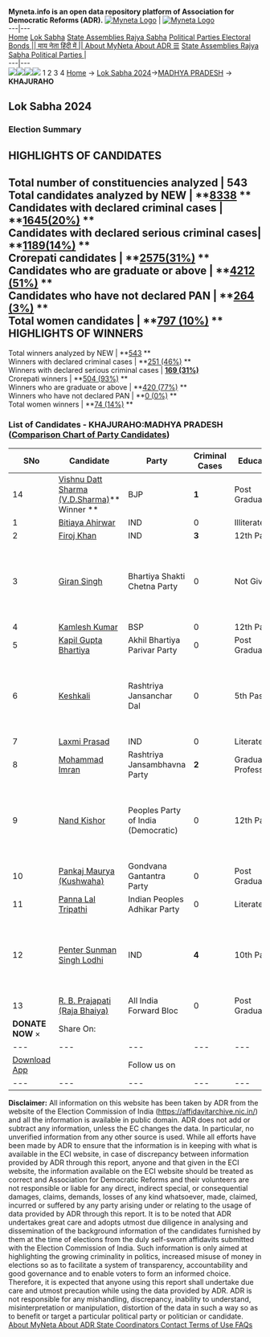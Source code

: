 **Myneta.info is an open data repository platform of Association for Democratic Reforms (ADR).**
[![Myneta Logo](https://www.myneta.info/lib/img/myneta-logo.png)](https://www.myneta.info/) | [![Myneta Logo](https://www.myneta.info/lib/img/adr-logo.png)](https://adrindia.org)  
---|---  
[Home](https://www.myneta.info/) [Lok Sabha](https://www.myneta.info/#ls "Lok Sabha") [ State Assemblies ](https://www.myneta.info/#sa "State Assemblies") [Rajya Sabha](https://www.myneta.info/#rs "Rajya Sabha") [Political Parties ](https://www.myneta.info/party "Political Parties") [ Electoral Bonds ](https://www.myneta.info/electoral_bonds "Electoral Bonds") [ || माय नेता हिंदी में || ](https://translate.google.co.in/translate?prev=hp&hl=en&js=y&u=www.myneta.info&sl=en&tl=hi&history_state0=) [ About MyNeta ](https://adrindia.org/content/about-myneta) [ About ADR ](https://adrindia.org/about-adr/who-we-are) [☰](javascript:void\(0\))
[ State Assemblies ](https://www.myneta.info/#sa "State Assemblies") [ Rajya Sabha ](https://www.myneta.info/#rs "Rajya Sabha") [ Political Parties ](https://www.myneta.info/party "Political Parties")
|   
---|---  
![](https://www.myneta.info/lib/img/banner/banner-1.png)![](https://www.myneta.info/lib/img/banner/banner-2.png)![](https://www.myneta.info/lib/img/banner/banner-3.png)![](https://www.myneta.info/lib/img/banner/banner-4.png)
1  2  3  4 
[Home](https://www.myneta.info/) → [Lok Sabha 2024](https://www.myneta.info/LokSabha2024/)→[MADHYA PRADESH](https://www.myneta.info/LokSabha2024/index.php?action=show_constituencies&state_id=20) → **KHAJURAHO**
### 
## Lok Sabha 2024
###  Election Summary 
HIGHLIGHTS OF CANDIDATES  
---  
Total number of constituencies analyzed |  543   
Total candidates analyzed by NEW | **[8338](https://www.myneta.info/LokSabha2024/index.php?action=summary&subAction=candidates_analyzed&sort=candidate#summary) **  
Candidates with declared criminal cases | **[1645(20%)](https://www.myneta.info/LokSabha2024/index.php?action=summary&subAction=crime&sort=candidate#summary) **  
Candidates with declared serious criminal cases| **[1189(14%)](https://www.myneta.info/LokSabha2024/index.php?action=summary&subAction=serious_crime&sort=candidate#summary) **  
Crorepati candidates | **[2575(31%)](https://www.myneta.info/LokSabha2024/index.php?action=summary&subAction=crorepati&sort=candidate#summary) **  
Candidates who are graduate or above | **[4212 (51%)](https://www.myneta.info/LokSabha2024/index.php?action=summary&subAction=education&sort=candidate#summary) **  
Candidates who have not declared PAN | **[264 (3%)](https://www.myneta.info/LokSabha2024/index.php?action=summary&subAction=without_pan&sort=candidate#summary) **  
Total women candidates | **[797 (10%)](https://www.myneta.info/LokSabha2024/index.php?action=summary&subAction=women_candidate&sort=candidate#summary) **  
HIGHLIGHTS OF WINNERS  
---  
Total winners analyzed by NEW | **[543](https://www.myneta.info/LokSabha2024/index.php?action=summary&subAction=winner_analyzed&sort=candidate#summary) **  
Winners with declared criminal cases | **[251 (46%)](https://www.myneta.info/LokSabha2024/index.php?action=summary&subAction=winner_crime&sort=candidate#summary) **  
Winners with declared serious criminal cases | **[169 (31%)](https://www.myneta.info/LokSabha2024/index.php?action=summary&subAction=winner_serious_crime&sort=candidate#summary)**  
Crorepati winners | **[504 (93%)](https://www.myneta.info/LokSabha2024/index.php?action=summary&subAction=winner_crorepati&sort=candidate#summary) **  
Winners who are graduate or above | **[420 (77%)](https://www.myneta.info/LokSabha2024/index.php?action=summary&subAction=winner_education&sort=candidate#summary) **  
Winners who have not declared PAN | **[0 (0%)](https://www.myneta.info/LokSabha2024/index.php?action=summary&subAction=winner_without_pan&sort=candidate#summary) **  
Total women winners | **[74 (14%)](https://www.myneta.info/LokSabha2024/index.php?action=summary&subAction=winner_women&sort=candidate#summary) **  
### List of Candidates - KHAJURAHO:MADHYA PRADESH ([Comparison Chart of Party Candidates](https://www.myneta.info/LokSabha2024/comparisonchart.php?constituency_id=236))
SNo | Candidate| Party| Criminal Cases| Education| Age| Total Assets| Liabilities  
---|---|---|---|---|---|---|---  
14  | [Vishnu Datt Sharma (V.D.Sharma)](https://www.myneta.info/LokSabha2024/candidate.php?candidate_id=2455)** Winner ** | BJP | **1** | Post Graduate| 54 | Rs 4,92,62,858 ~ 4 Crore+ | Rs 1,84,38,272 ~ 1 Crore+  
1  | [Bitiaya Ahirwar](https://www.myneta.info/LokSabha2024/candidate.php?candidate_id=3177) | IND | 0 | Illiterate| 54 | Rs 10,86,600 ~ 10 Lacs+ | Rs 0 ~   
2  | [Firoj Khan](https://www.myneta.info/LokSabha2024/candidate.php?candidate_id=3179) | IND | **3** | 12th Pass| 52 | Rs 75,61,086 ~ 75 Lacs+ | Rs 1,27,000 ~ 1 Lacs+  
3  | [Giran Singh](https://www.myneta.info/LokSabha2024/candidate.php?candidate_id=2461) | Bhartiya Shakti Chetna Party | 0 | Not Given| 56 | ![](https://myneta.info/image_v2.php?myneta_folder=LokSabha2024&candidate_id=2461&col=ta) | ![](https://myneta.info/image_v2.php?myneta_folder=LokSabha2024&candidate_id=2461&col=lia)  
4  | [Kamlesh Kumar](https://www.myneta.info/LokSabha2024/candidate.php?candidate_id=2054) | BSP | 0 | 12th Pass| 50 | Rs 92,10,000 ~ 92 Lacs+ | Rs 10,00,000 ~ 10 Lacs+  
5  | [Kapil Gupta Bhartiya](https://www.myneta.info/LokSabha2024/candidate.php?candidate_id=2459) | Akhil Bhartiya Parivar Party | 0 | Post Graduate| 35 | Rs 12,26,000 ~ 12 Lacs+ | Rs 3,08,000 ~ 3 Lacs+  
6  | [Keshkali](https://www.myneta.info/LokSabha2024/candidate.php?candidate_id=3178) | Rashtriya Jansanchar Dal | 0 | 5th Pass| 38 | ![](https://myneta.info/image_v2.php?myneta_folder=LokSabha2024&candidate_id=3178&col=ta) | ![](https://myneta.info/image_v2.php?myneta_folder=LokSabha2024&candidate_id=3178&col=lia)  
7  | [Laxmi Prasad](https://www.myneta.info/LokSabha2024/candidate.php?candidate_id=2055) | IND | 0 | Literate| 66 | Rs 47,95,000 ~ 47 Lacs+ | Rs 0 ~   
8  | [Mohammad Imran](https://www.myneta.info/LokSabha2024/candidate.php?candidate_id=3175) | Rashtriya Jansambhavna Party | **2** | Graduate Professional| 39 | Rs 9,30,000 ~ 9 Lacs+ | Rs 0 ~   
9  | [Nand Kishor](https://www.myneta.info/LokSabha2024/candidate.php?candidate_id=3176) | Peoples Party of India (Democratic) | 0 | 12th Pass| 45 | ![](https://myneta.info/image_v2.php?myneta_folder=LokSabha2024&candidate_id=3176&col=ta) | ![](https://myneta.info/image_v2.php?myneta_folder=LokSabha2024&candidate_id=3176&col=lia)  
10  | [Pankaj Maurya (Kushwaha)](https://www.myneta.info/LokSabha2024/candidate.php?candidate_id=2457) | Gondvana Gantantra Party | 0 | Post Graduate| 35 | Rs 11,32,500 ~ 11 Lacs+ | Rs 0 ~   
11  | [Panna Lal Tripathi](https://www.myneta.info/LokSabha2024/candidate.php?candidate_id=2460) | Indian Peoples Adhikar Party | 0 | Literate| 53 | Rs 1,07,25,000 ~ 1 Crore+ | Rs 0 ~   
12  | [Penter Sunman Singh Lodhi](https://www.myneta.info/LokSabha2024/candidate.php?candidate_id=2456) | IND | **4** | 10th Pass| 37 | ![](https://myneta.info/image_v2.php?myneta_folder=LokSabha2024&candidate_id=2456&col=ta) | ![](https://myneta.info/image_v2.php?myneta_folder=LokSabha2024&candidate_id=2456&col=lia)  
13  | [R. B. Prajapati (Raja Bhaiya)](https://www.myneta.info/LokSabha2024/candidate.php?candidate_id=2458) | All India Forward Bloc | 0 | Post Graduate| 64 | Rs 2,37,03,002 ~ 2 Crore+ | Rs 0 ~   
|  **DONATE NOW** × |  Share On:  | [](https://api.whatsapp.com/send?text=https%3A%2F%2Fmyneta.info%2Fpunjab2022%2Findex.php%3Faction%3Dshow_constituencies%26state_id%3D19) | [](https://www.facebook.com/sharer/sharer.php?u=https%3A%2F%2Fmyneta.info%2Fpunjab2022%2Findex.php%3Faction%3Dshow_constituencies%26state_id%3D19) | [](https://twitter.com/share?url=https%3A%2F%2Fmyneta.info%2Fpunjab2022%2Findex.php%3Faction%3Dshow_constituencies%26state_id%3D19)  
---|---|---|---|---  
| [ Download App ](https://play.google.com/store/apps/details?id=com.webrosoft.myneta1&pcampaignid=pcampaignidMKT-Other-global-all-co-prtnr-py-PartBadge-Mar2515-1) | [](https://play.google.com/store/apps/details?id=com.webrosoft.myneta1&pcampaignid=pcampaignidMKT-Other-global-all-co-prtnr-py-PartBadge-Mar2515-1) |  Follow us on  | [](https://www.facebook.com/adrindia.org/) | [](https://twitter.com/adrspeaks) | [](https://groups.google.com/g/national-election-watch?hl=en&pli=1) | [](https://www.instagram.com/adrspeaks/) | [](https://www.youtube.com/user/adrspeaks) | [](https://sharechat.com/profile/adrspeaks)  
---|---|---|---|---|---|---|---|---  
**Disclaimer:** All information on this website has been taken by ADR from the website of the Election Commission of India (https://affidavitarchive.nic.in/) and all the information is available in public domain. ADR does not add or subtract any information, unless the EC changes the data. In particular, no unverified information from any other source is used. While all efforts have been made by ADR to ensure that the information is in keeping with what is available in the ECI website, in case of discrepancy between information provided by ADR through this report, anyone and that given in the ECI website, the information available on the ECI website should be treated as correct and Association for Democratic Reforms and their volunteers are not responsible or liable for any direct, indirect special, or consequential damages, claims, demands, losses of any kind whatsoever, made, claimed, incurred or suffered by any party arising under or relating to the usage of data provided by ADR through this report. It is to be noted that ADR undertakes great care and adopts utmost due diligence in analysing and dissemination of the background information of the candidates furnished by them at the time of elections from the duly self-sworn affidavits submitted with the Election Commission of India. Such information is only aimed at highlighting the growing criminality in politics, increased misuse of money in elections so as to facilitate a system of transparency, accountability and good governance and to enable voters to form an informed choice. Therefore, it is expected that anyone using this report shall undertake due care and utmost precaution while using the data provided by ADR. ADR is not responsible for any mishandling, discrepancy, inability to understand, misinterpretation or manipulation, distortion of the data in such a way so as to benefit or target a particular political party or politician or candidate. 
[ About MyNeta ](https://adrindia.org/content/about-myneta) [ About ADR ](https://adrindia.org/about-adr/who-we-are) [ State Coordinators ](https://adrindia.org/about-adr/state-coordinators) [ Contact ](https://adrindia.org/contact-us) [ Terms of Use ](https://adrindia.org/content/adr-terms-use) [ FAQs ](https://adrindia.org/content/faqs)
